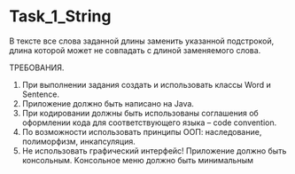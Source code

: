 # Task_1_String

В тексте все слова заданной длины заменить указанной подстрокой, длина которой может не совпадать с длиной заменяемого слова.

ТРЕБОВАНИЯ.
1. При выполнении задания создать и использовать классы Word и Sentence.
2. Приложение должно быть написано на Java.
3. При кодировании должны быть использованы соглашения об оформлении кода для соответствующего языка – code convention.
4. По возможности использовать принципы ООП: наследование, полиморфизм, инкапсуляция.
5. Не использовать графический интерфейс! Приложение должно быть консольным.  Kонсольное меню должно быть минимальным
